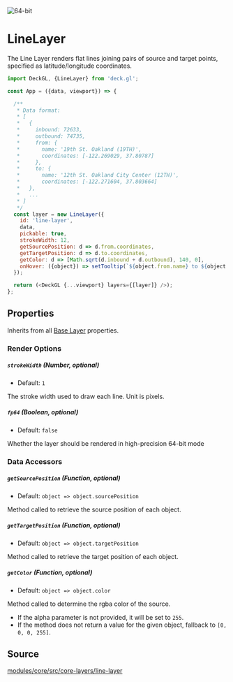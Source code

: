 <!-- INJECT:"LineLayerDemo" -->

<p class="badges">
  <img src="https://img.shields.io/badge/64--bit-support-blue.svg?style=flat-square" alt="64-bit" />
</p>

# LineLayer

The Line Layer renders flat lines joining pairs of source and target points,
specified as latitude/longitude coordinates.

```js
import DeckGL, {LineLayer} from 'deck.gl';

const App = ({data, viewport}) => {

  /**
   * Data format:
   * [
   *   {
   *     inbound: 72633,
   *     outbound: 74735,
   *     from: {
   *       name: '19th St. Oakland (19TH)',
   *       coordinates: [-122.269029, 37.80787]
   *     },
   *     to: {
   *       name: '12th St. Oakland City Center (12TH)',
   *       coordinates: [-122.271604, 37.803664]
   *   },
   *   ...
   * ]
   */
  const layer = new LineLayer({
    id: 'line-layer',
    data,
    pickable: true,
    strokeWidth: 12,
    getSourcePosition: d => d.from.coordinates,
    getTargetPosition: d => d.to.coordinates,
    getColor: d => [Math.sqrt(d.inbound + d.outbound), 140, 0],
    onHover: ({object}) => setTooltip(`${object.from.name} to ${object.to.name}`)
  });

  return (<DeckGL {...viewport} layers={[layer]} />);
};
```

## Properties

Inherits from all [Base Layer](/docs/api-reference/layer.md) properties.

### Render Options

##### `strokeWidth` (Number, optional)

* Default: `1`

The stroke width used to draw each line. Unit is pixels.

##### `fp64` (Boolean, optional)

* Default: `false`

Whether the layer should be rendered in high-precision 64-bit mode

### Data Accessors

##### `getSourcePosition` (Function, optional)

* Default: `object => object.sourcePosition`

Method called to retrieve the source position of each object.

##### `getTargetPosition` (Function, optional)

* Default: `object => object.targetPosition`

Method called to retrieve the target position of each object.

##### `getColor` (Function, optional)

* Default: `object => object.color`

Method called to determine the rgba color of the source.

* If the alpha parameter is not provided, it will be set to `255`.
* If the method does not return a value for the given object, fallback to `[0, 0, 0, 255]`.

## Source

[modules/core/src/core-layers/line-layer](https://github.com/uber/deck.gl/tree/5.2-release/modules/core/src/core-layers/line-layer)

